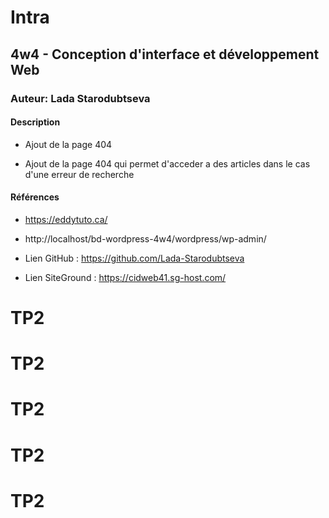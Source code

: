 # Intra
## 4w4 - Conception d'interface et développement Web
### Auteur: Lada Starodubtseva
#### Description
- Ajout de la page 404




-	Ajout de la page 404 qui permet d'acceder a des articles dans le cas d'une erreur de recherche


#### Références
- https://eddytuto.ca/
- http://localhost/bd-wordpress-4w4/wordpress/wp-admin/

- Lien GitHub : https://github.com/Lada-Starodubtseva
- Lien SiteGround : https://cidweb41.sg-host.com/
# TP2
# TP2
# TP2
# TP2
# TP2
